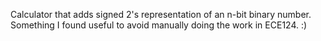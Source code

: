 Calculator that adds signed 2's representation of an n-bit binary number. Something I found useful to avoid manually doing the work in ECE124. :)
